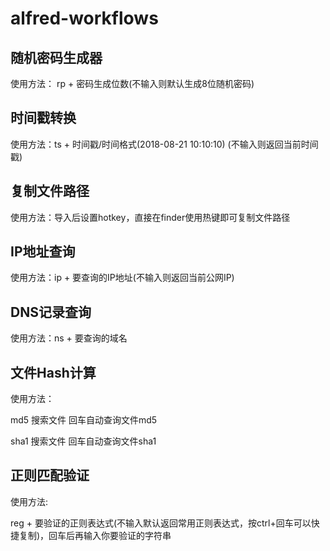 # alfred-workflows

## 随机密码生成器

使用方法： rp + 密码生成位数(不输入则默认生成8位随机密码)

## 时间戳转换

使用方法：ts + 时间戳/时间格式(2018-08-21 10:10:10) (不输入则返回当前时间戳)

## 复制文件路径

使用方法：导入后设置hotkey，直接在finder使用热键即可复制文件路径

## IP地址查询

使用方法：ip + 要查询的IP地址(不输入则返回当前公网IP)

## DNS记录查询

使用方法：ns + 要查询的域名

## 文件Hash计算

使用方法： 

md5 搜索文件 回车自动查询文件md5

sha1 搜索文件 回车自动查询文件sha1

## 正则匹配验证

使用方法:

reg + 要验证的正则表达式(不输入默认返回常用正则表达式，按ctrl+回车可以快捷复制)，回车后再输入你要验证的字符串

